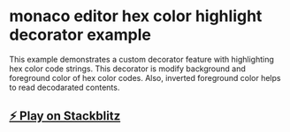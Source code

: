 # monaco editor hex color highlight decorator example

This example demonstrates a custom decorator feature with highlighting hex color code strings. This decorator is modify background and foreground color of hex color codes. Also, inverted foreground color helps to read decodarated contents.

## [⚡️ Play on Stackblitz](https://stackblitz.com/~/github.com/monaco-editor-trials/hex-color-highlight-decorator)
